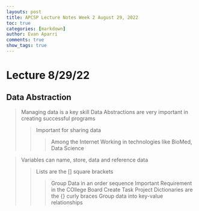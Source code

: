 ```yaml
---
layouts: post
title: APCSP Lecture Notes Week 2 August 29, 2022
toc: true
categories: [markdown]
author: Evan Aparri
comments: true
show_tags: true
---
```


# Lecture 8/29/22

## Data Abstraction
>Managing data is a key skill
> Data Abstractions are very important in creating successful programs
>>Important for sharing data
>>>Among the Internet
>>>Working in technologies like BioMed, Data Science

> Variables can name, store, data and reference data
>>Lists are the [] square brackets
>>>Group Data in an order sequence
>>> Important Requirement in the COllege Board Create Task Project
>>Dictionaries are the {} curly braces
>>>Group data into key-value relationships